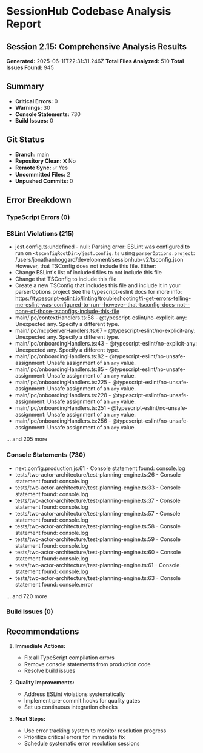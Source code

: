 # SessionHub Codebase Analysis Report

## Session 2.15: Comprehensive Analysis Results

**Generated:** 2025-06-11T22:31:31.246Z
**Total Files Analyzed:** 510
**Total Issues Found:** 945

## Summary

- **Critical Errors:** 0
- **Warnings:** 30
- **Console Statements:** 730
- **Build Issues:** 0

## Git Status

- **Branch:** main
- **Repository Clean:** ❌ No
- **Remote Sync:** ✅ Yes
- **Uncommitted Files:** 2
- **Unpushed Commits:** 0

## Error Breakdown

### TypeScript Errors (0)



### ESLint Violations (215)
- jest.config.ts:undefined - null: Parsing error: ESLint was configured to run on `<tsconfigRootDir>/jest.config.ts` using `parserOptions.project`: /users/jonathanhoggard/development/sessionhub-v2/tsconfig.json
However, that TSConfig does not include this file. Either:
- Change ESLint's list of included files to not include this file
- Change that TSConfig to include this file
- Create a new TSConfig that includes this file and include it in your parserOptions.project
See the typescript-eslint docs for more info: https://typescript-eslint.io/linting/troubleshooting#i-get-errors-telling-me-eslint-was-configured-to-run--however-that-tsconfig-does-not--none-of-those-tsconfigs-include-this-file
- main/ipc/contextHandlers.ts:58 - @typescript-eslint/no-explicit-any: Unexpected any. Specify a different type.
- main/ipc/mcpServerHandlers.ts:67 - @typescript-eslint/no-explicit-any: Unexpected any. Specify a different type.
- main/ipc/onboardingHandlers.ts:43 - @typescript-eslint/no-explicit-any: Unexpected any. Specify a different type.
- main/ipc/onboardingHandlers.ts:82 - @typescript-eslint/no-unsafe-assignment: Unsafe assignment of an `any` value.
- main/ipc/onboardingHandlers.ts:85 - @typescript-eslint/no-unsafe-assignment: Unsafe assignment of an `any` value.
- main/ipc/onboardingHandlers.ts:225 - @typescript-eslint/no-unsafe-assignment: Unsafe assignment of an `any` value.
- main/ipc/onboardingHandlers.ts:228 - @typescript-eslint/no-unsafe-assignment: Unsafe assignment of an `any` value.
- main/ipc/onboardingHandlers.ts:251 - @typescript-eslint/no-unsafe-assignment: Unsafe assignment of an `any` value.
- main/ipc/onboardingHandlers.ts:256 - @typescript-eslint/no-unsafe-assignment: Unsafe assignment of an `any` value.

... and 205 more

### Console Statements (730)
- next.config.production.js:61 - Console statement found: console.log
- tests/two-actor-architecture/test-planning-engine.ts:26 - Console statement found: console.log
- tests/two-actor-architecture/test-planning-engine.ts:33 - Console statement found: console.log
- tests/two-actor-architecture/test-planning-engine.ts:37 - Console statement found: console.log
- tests/two-actor-architecture/test-planning-engine.ts:57 - Console statement found: console.log
- tests/two-actor-architecture/test-planning-engine.ts:58 - Console statement found: console.log
- tests/two-actor-architecture/test-planning-engine.ts:59 - Console statement found: console.log
- tests/two-actor-architecture/test-planning-engine.ts:60 - Console statement found: console.log
- tests/two-actor-architecture/test-planning-engine.ts:61 - Console statement found: console.log
- tests/two-actor-architecture/test-planning-engine.ts:63 - Console statement found: console.error

... and 720 more

### Build Issues (0)


## Recommendations

1. **Immediate Actions:**
   - Fix all TypeScript compilation errors
   - Remove console statements from production code
   - Resolve build issues

2. **Quality Improvements:**
   - Address ESLint violations systematically
   - Implement pre-commit hooks for quality gates
   - Set up continuous integration checks

3. **Next Steps:**
   - Use error tracking system to monitor resolution progress
   - Prioritize critical errors for immediate fix
   - Schedule systematic error resolution sessions
